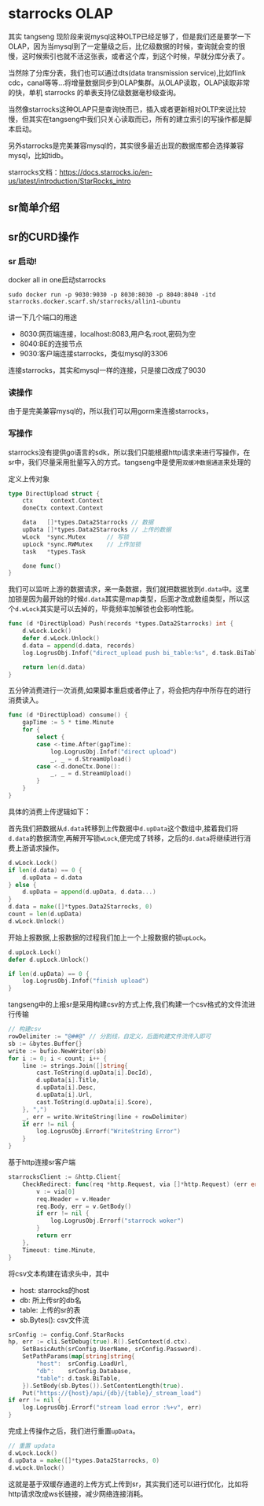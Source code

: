 # starrocks OLAP

其实 tangseng 现阶段来说mysql这种OLTP已经足够了，但是我们还是要学一下OLAP，因为当mysql到了一定量级之后，比亿级数据的时候，查询就会变的很慢，这时候索引也就不活这张表，或者这个库，到这个时候，早就分库分表了。

当然除了分库分表，我们也可以通过dts(data transmission service),比如flink cdc，canal等等...将增量数据同步到OLAP集群。从OLAP读取，OLAP读取非常的快，单机 starrocks 的单表支持亿级数据毫秒级查询。

当然像starrocks这种OLAP只是查询快而已，插入或者更新相对OLTP来说比较慢，但其实在tangseng中我们只关心读取而已，所有的建立索引的写操作都是脚本启动。

另外starrocks是完美兼容mysql的，其实很多最近出现的数据库都会选择兼容mysql，比如tidb。

starrocks文档：https://docs.starrocks.io/en-us/latest/introduction/StarRocks_intro

## sr简单介绍

## sr的CURD操作

### sr 启动!

docker all in one启动starrocks

```shell
sudo docker run -p 9030:9030 -p 8030:8030 -p 8040:8040 -itd starrocks.docker.scarf.sh/starrocks/allin1-ubuntu
```

讲一下几个端口的用途

- 8030:网页端连接，localhost:8083,用户名:root,密码为空
- 8040:BE的连接节点
- 9030:客户端连接starrocks，类似mysql的3306

连接starrocks，其实和mysql一样的连接，只是接口改成了9030

### 读操作

由于是完美兼容mysql的，所以我们可以用gorm来连接starrocks，

### 写操作

starrocks没有提供go语言的sdk，所以我们只能根据http请求来进行写操作，在sr中，我们尽量采用批量写入的方式。tangseng中是使用`双缓冲数据通道`来处理的

定义上传对象

```go
type DirectUpload struct {
    ctx     context.Context
    doneCtx context.Context

    data   []*types.Data2Starrocks // 数据
    upData []*types.Data2Starrocks // 上传的数据
    wLock  *sync.Mutex      // 写锁
    upLock *sync.RWMutex    // 上传加锁
    task   *types.Task

    done func()
}
```

我们可以监听上游的数据请求，来一条数据，我们就把数据放到`d.data`中。这里加锁是因为最开始的时候`d.data`其实是map类型，后面才改成数组类型，所以这个`d.wLock`其实是可以去掉的，毕竟频率加解锁也会影响性能。

```go
func (d *DirectUpload) Push(records *types.Data2Starrocks) int {
    d.wLock.Lock()
    defer d.wLock.Unlock()
    d.data = append(d.data, records)
    log.LogrusObj.Infof("direct_upload push bi_table:%s", d.task.BiTable)

    return len(d.data)
}
```

五分钟消费进行一次消费,如果脚本重启或者停止了，将会把内存中所存在的进行消费读入。

```go
func (d *DirectUpload) consume() {
    gapTime := 5 * time.Minute
    for {
        select {
        case <-time.After(gapTime):
            log.LogrusObj.Infof("direct upload")
            _, _ = d.StreamUpload()
        case <-d.doneCtx.Done():
            _, _ = d.StreamUpload()
        }
    }
}
```

具体的消费上传逻辑如下：

首先我们把数据从`d.data`转移到上传数据中`d.upData`这个数组中,接着我们将`d.data`的数据清空,再解开写锁`wLock`,便完成了转移，之后的`d.data`将继续进行消费上游请求操作。

```go
d.wLock.Lock()
if len(d.data) == 0 {
    d.upData = d.data
} else {
    d.upData = append(d.upData, d.data...)
}
d.data = make([]*types.Data2Starrocks, 0)
count = len(d.upData)
d.wLock.Unlock()
```

开始上报数据,上报数据的过程我们加上一个上报数据的锁`upLock`。

```go
d.upLock.Lock()
defer d.upLock.Unlock()

if len(d.upData) == 0 {
    log.LogrusObj.Infof("finish upload")
}
```

tangseng中的上报sr是采用构建csv的方式上传,我们构建一个csv格式的文件流进行传输

```go
// 构建csv
rowDelimiter := "@##@" // 分割线，自定义，后面构建文件流传入即可
sb := &bytes.Buffer{}
write := bufio.NewWriter(sb)
for i := 0; i < count; i++ {
    line := strings.Join([]string{
        cast.ToString(d.upData[i].DocId),
        d.upData[i].Title,
        d.upData[i].Desc,
        d.upData[i].Url,
        cast.ToString(d.upData[i].Score),
    }, ",")
    _, err = write.WriteString(line + rowDelimiter)
    if err != nil {
        log.LogrusObj.Errorf("WriteString Error")
    }
}
```

基于http连接sr客户端

```go
starrocksClient := &http.Client{
    CheckRedirect: func(req *http.Request, via []*http.Request) (err error) {
        v := via[0]
        req.Header = v.Header
        req.Body, err = v.GetBody()
        if err != nil {
            log.LogrusObj.Errorf("starrock woker")
        }
        return err
    },
    Timeout: time.Minute,
}
```

将csv文本构建在请求头中，其中
- host: starrocks的host
- db: 所上传sr的db名
- table: 上传的sr的表
- sb.Bytes(): csv文件流

```go
srConfig := config.Conf.StarRocks
hp, err := cli.SetDebug(true).R().SetContext(d.ctx).
    SetBasicAuth(srConfig.UserName, srConfig.Password).
    SetPathParams(map[string]string{
        "host":  srConfig.LoadUrl,
        "db":    srConfig.Database,
        "table": d.task.BiTable,
    }).SetBody(sb.Bytes()).SetContentLength(true).
    Put("https://{host}/api/{db}/{table}/_stream_load")
if err != nil {
    log.LogrusObj.Errorf("stream load error :%+v", err)
}
```

完成上传操作之后，我们进行重置`upData`。

```go
// 重置 updata
d.wLock.Lock()
d.upData = make([]*types.Data2Starrocks, 0)
d.wLock.Unlock()
```

这就是基于双缓存通道的上传方式上传到sr，其实我们还可以进行优化，比如将http请求改成ws长链接，减少网络连接消耗。
